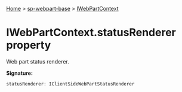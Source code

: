 <!-- docId=sp-webpart-base.iwebpartcontext.statusrenderer -->

[Home](./index.md) &gt; [sp-webpart-base](./sp-webpart-base.md) &gt; [IWebPartContext](./sp-webpart-base.iwebpartcontext.md)

# IWebPartContext.statusRenderer property

Web part status renderer.

**Signature:**
```javascript
statusRenderer: IClientSideWebPartStatusRenderer
```
